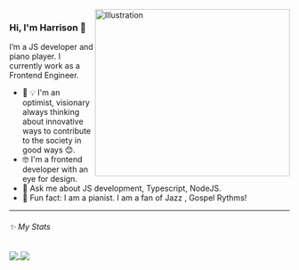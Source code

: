 <img marginTop="0" align="right" src="https://png.pngtree.com/png-vector/20210118/ourmid/pngtree-flat-design-concept-of-programmers-at-work-mobile-app-software-development-png-image_2764955.jpg" alt="Illustration" width=350px height=300px/>

### Hi, I'm Harrison 👋

I’m a JS developer and piano player. I currently work as a Frontend Engineer. 



- 📱 :bulb: I'm an optimist, visionary always thinking about innovative ways to contribute to the society in good ways 😊.
- 🤓 I'm a frontend developer with an eye for design.
- 💬  Ask me about JS development, Typescript, NodeJS.
- 🏏  Fun fact: I am a pianist. I am a fan of Jazz , Gospel Rythms!

---

###### ✨ My Stats
<a href="https://github.com/anuraghazra/github-readme-stats">
  <img align="center" src="https://github-readme-stats.vercel.app/api/wakatime?username=@harrison1&layout=compact" />
</a>
<a href="https://github.com/anuraghazra/convoychat">
  <img align="center" src="https://github-readme-stats.vercel.app/api/top-langs/?username=harlyon&layout=compact" />
</a>

<br /><br />

